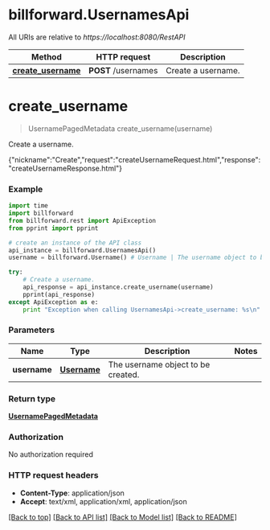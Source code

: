 # billforward.UsernamesApi

All URIs are relative to *https://localhost:8080/RestAPI*

Method | HTTP request | Description
------------- | ------------- | -------------
[**create_username**](UsernamesApi.md#create_username) | **POST** /usernames | Create a username.


# **create_username**
> UsernamePagedMetadata create_username(username)

Create a username.

{\"nickname\":\"Create\",\"request\":\"createUsernameRequest.html\",\"response\":\"createUsernameResponse.html\"}

### Example 
```python
import time
import billforward
from billforward.rest import ApiException
from pprint import pprint

# create an instance of the API class
api_instance = billforward.UsernamesApi()
username = billforward.Username() # Username | The username object to be created.

try: 
    # Create a username.
    api_response = api_instance.create_username(username)
    pprint(api_response)
except ApiException as e:
    print "Exception when calling UsernamesApi->create_username: %s\n" % e
```

### Parameters

Name | Type | Description  | Notes
------------- | ------------- | ------------- | -------------
 **username** | [**Username**](Username.md)| The username object to be created. | 

### Return type

[**UsernamePagedMetadata**](UsernamePagedMetadata.md)

### Authorization

No authorization required

### HTTP request headers

 - **Content-Type**: application/json
 - **Accept**: text/xml, application/xml, application/json

[[Back to top]](#) [[Back to API list]](../README.md#documentation-for-api-endpoints) [[Back to Model list]](../README.md#documentation-for-models) [[Back to README]](../README.md)


